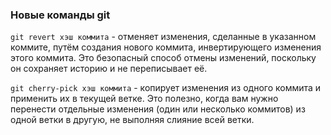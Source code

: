 ### Новые команды git

`git revert хэш коммита` - отменяет изменения, сделанные в указанном коммите, путём создания нового коммита, инвертирующего изменения этого коммита. Это безопасный способ отмены изменений, поскольку он сохраняет историю и не переписывает её.

`git cherry-pick хэш коммита` - копирует изменения из одного коммита и применить их в текущей ветке. Это полезно, когда вам нужно перенести отдельные изменения (один или несколько коммитов) из одной ветки в другую, не выполняя слияние всей ветки.